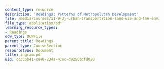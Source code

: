 ```yaml
---
content_type: resource
description: 'Readings: Patterns of Metropolitan Development'
file: /media/courses/11-943j-urban-transportation-land-use-and-the-environment-spring-2002/cd335b41c8e0234a43ecd9250bdfd020_ingram.pdf
file_type: application/pdf
learning_resource_types:
- Readings
ocw_type: OCWFile
parent_title: Readings
parent_type: CourseSection
resourcetype: Document
title: ingram.pdf
uid: cd335b41-c8e0-234a-43ec-d9250bdfd020
---
```

